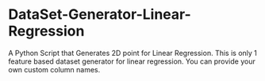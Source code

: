 # DataSet-Generator-Linear-Regression
A Python Script that Generates 2D point for Linear Regression.
This is only 1 feature based dataset generator for linear regression.
You can provide your own custom column names.
